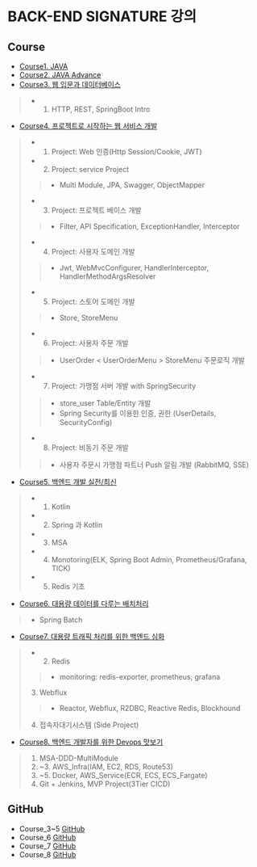# BACK-END SIGNATURE 강의
## Course
- [Course1. JAVA]()
- [Course2. JAVA Advance]()
- [Course3. 웹 입문과 데이터베이스](https://github.com/kazean/signature_backend/tree/main/Course3_WEB_DB_JPA)
> - 1. HTTP, REST, SpringBoot Intro
- [Course4. 프로젝트로 시작하는 웹 서비스 개발](https://github.com/kazean/signature_backend/tree/main/Course4_WebService)
> - 1. Project: Web 인증(Http Session/Cookie, JWT)
> - 2. Project: service Project
> > - Multi Module, JPA, Swagger, ObjectMapper
> - 3. Project: 프로젝트 베이스 개발
> > - Filter, API Specification, ExceptionHandler, Interceptor
> - 4. Project: 사용자 도메인 개발
> > - Jwt, WebMvcConfigurer, HandlerInterceptor, HandlerMethodArgsResolver
> - 5. Project: 스토어 도메인 개발
> > - Store, StoreMenu
> - 6. Project: 사용자 주문 개발
> > - UserOrder < UserOrderMenu > StoreMenu 주문로직 개발
> - 7. Project: 가맹점 서버 개발 with SpringSecurity
> > - store_user Table/Entity 개발 
> > - Spring Security를 이용한 인증, 권한 (UserDetails, SecurityConfig)
> - 8. Project: 비동기 주문 개발
> > - 사용자 주문시 가맹점 파트너 Push 알림 개발 (RabbitMQ, SSE)
- [Course5. 백엔드 개발 실전/최신](https://github.com/kazean/signature_backend/tree/main/Course5_BackEnd)
> - 1. Kotlin
> - 2. Spring 과 Kotlin
> - 3. MSA
> - 4. Monotoring(ELK, Spring Boot Admin, Prometheus/Grafana, TICK)
> - 5. Redis 기초
- [Course6. 대용량 데이터를 다루는 배치처리](https://github.com/kazean/signature_backend/tree/main/Course6_Spring_Batch)
> - Spring Batch
- [Course7. 대용량 트래픽 처리를 위한 백엔드 심화](https://github.com/kazean/signature_backend/tree/main/Course7_Redis_Webflux)
> - 2. Redis
> > - monitoring: redis-exporter, prometheus, grafana
> 3. Webflux
> > - Reactor, Webflux, R2DBC, Reactive Redis, Blockhound
> 4. 접속자대기시스템 (Side Project)
- [Course8. 백엔드 개발자를 위한 Devops 맛보기](https://github.com/kazean/signature_backend/tree/main/Course8_devops)
> 1. MSA-DDD-MultiModule
> 2. ~3. AWS_Infra(IAM, EC2, RDS, Route53)
> 4. ~5. Docker, AWS_Service(ECR, ECS, ECS_Fargate)
> 6. Git + Jenkins, MVP Project(3Tier CICD)

## GitHub
- Course_3~5 [GitHub](https://github.com/steve-developer/fastcampus-2023-part01/tree/main)
- Course_6 [GitHub](https://github.com/viviennes7/fastcampus-batch-campus)
- Course_7 [GitHub](https://github.com/morenice/fastcampus-2023-backend-advacned)
- Course_8 [GitHub](https://github.com/azjaehyun/fc-study)

